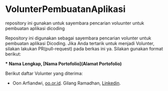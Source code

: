 # VolunterPembuatanAplikasi
repository ini gunakan untuk sayembara pencarian voluunter untuk pembuatan aplikasi dicoding

Repository ini digunakan sebagai sayembara pencarian volunter untuk pembuatan aplikasi Dicoding. Jika Anda tertarik untuk menjadi Volunter, silakan lakukan PR(pull-request) pada berkas ini ya. Silakan gunakan format berikut:

**\* Nama Lengkap, [Nama Portofolio](Alamat Portofolio)**

Berikut daftar Volunter yang diterima:
* Oon Arfiandwi, [oo.or.id](https://oo.or.id).
 Gilang Ramadhan, [Linkedin](https://www.linkedin.com/in/gilang-adhan/).
